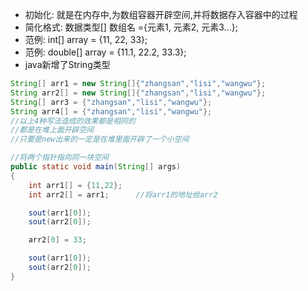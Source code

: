 - 初始化: 就是在内存中,为数组容器开辟空间,并将数据存入容器中的过程
- 简化格式: 数据类型[] 数组名 ={元素1, 元素2, 元素3...};
- 范例: int[] array = {11, 22, 33};
- 范例: double[] array = {11.1, 22.2, 33.3};
- java新增了String类型
```java
String[] arr1 = new String[]{"zhangsan","lisi","wangwu"};
String arr2[] = new String[]{"zhangsan","lisi","wangwu"};
String[] arr3 = {"zhangsan","lisi","wangwu"};
String arr4[] = {"zhangsan","lisi","wangwu"};
//以上4种写法造成的效果都是相同的
//都是在堆上面开辟空间
//只要是new出来的一定是在堆里面开辟了一个小空间
```
```java
//将两个指针指向同一块空间
public static void main(String[] args)
{
    int arr1[] = {11,22};
    int arr2[] = arr1;      //将arr1的地址给arr2

    sout(arr1[0]);
    sout(arr2[0]);

    arr2[0] = 33;

    sout(arr1[0]);
    sout(arr2[0]);
}
```